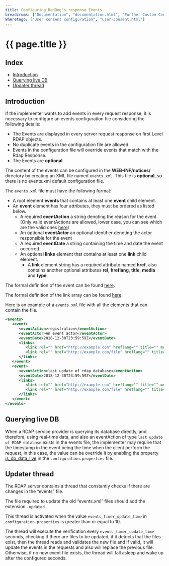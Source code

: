 ```yaml
---
title: Configuring RedDog's response Events
breadcrums: ["Documentation", "documentation.html", "Further Custom Configuration", "documentation.html#further-custom-configuration"]
wheretogo: ["User consent configuration", "user-consent.html"]
---
```


# {{ page.title }}

## Index

* [Introduction](#introduction)
* [Querying live DB](#querying-live-db)
* [Updater thread](#updater-thread)

## Introduction

If the implementer wants to add events in every request response, it is necessary to configure an events configuration file considering the following details:

* The Events are displayed in every server request response on first Level RDAP objects.
* No duplicate events in the configuration file are allowed.
* Events in the configuration file will override events that match with the Rdap Response.
* The Events are **optional**.

The content of the events can be configured in the **WEB-INF/notices/** directory by creating an XML file named `events.xml`. This file is **optional**, so there is no events.xml default configuration file.

The `events.xml` file must have the following format:

- A root element **events** that contains at least one **event** child element.
- An **event** element has four attributes, they must be ordered as listed below.
	- A required **eventAction** a string denoting the reason for the event. (Only valid eventActions are allowed, lower case, you can see which are the valid ones [here](https://www.iana.org/assignments/rdap-json-values/rdap-json-values.xhtml))
	- An optional **eventActor** an optional identifier denoting the actor responsible for the event
	- A required **eventDate** a string containing the time and date the event occurred.
	- An optional **links** element that contains at least one **link** child element.
		- A **link** element string has a required attribute named **href**, also contains another optional attributes **rel**, **hreflang**, **title**, **media** and **type**.
	
The formal definition of the event can be found [here](https://tools.ietf.org/html/rfc7483#section-4.5 "Events").
	
The formal definition of the link array can be found [here](https://tools.ietf.org/html/rfc7483#section-4.2 "Links").

Here is an example of a `events.xml` file with all the elements that can contain the file.

```xml
<events>
   <event>
      <eventAction>registration</eventAction>
      <eventActor>An event actor</eventActor>
      <eventDate>2018-12-30T23:59:59Z</eventDate>
      <links>
         <link rel="" href="http://example.com" hreflang="" title="" media="" type="">http://example.com</link>
         <link rel="" href="http://example.com/file" hreflang="" title="" media="" type="">http://example.com/file</link>
      </links>
   </event>
   <event>
      <eventAction>last update of rdap database</eventAction>
      <eventDate>2018-12-30T23:59:59Z</eventDate>
      <links>
         <link rel="" href="http://example.com" hreflang="" title="" media="" type="">http://example.com</link>
         <link rel="" href="http://example.com/file" hreflang="" title="" media="" type="">http://example.com/file</link>
      </links>
   </event>
</events>
```

## Querying live DB
When a RDAP service provider is querying its database directly, and therefore, using real-time data, and also
an eventAction of type `last update of RDAP database` exists in the events file, the implementer may require that the timestamp in the event being the time when the client perform the request, in this case, the value can be override it by enabling the property [is_db_data_live](behavior-configuration.html#is_db_data_live) in the `configuration.properties` file. 


## Updater thread
The RDAP server contains a thread that constantly checks if there are changes in the “events” file.

The file required to update the old “events.xml” files should add the extension `.updated`

This thread is activated when the value `events_timer_update_time` in` configuration.properties` is greater than or equal to 10.

The thread will execute the verification every `events_timer_update_time` seconds, checking if there are files to be updated, if it detects that the files exist, then the thread reads and validates the new file and if valid, it will update the events in the requests and also will replace the previous file. Otherwise, if no new event file exists, the thread will fall asleep and wake up after the configured seconds.

